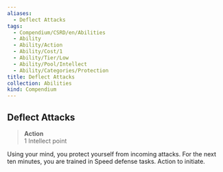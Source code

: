 ```yaml
---
aliases:
  - Deflect Attacks
tags:
  - Compendium/CSRD/en/Abilities
  - Ability
  - Ability/Action
  - Ability/Cost/1
  - Ability/Tier/Low
  - Ability/Pool/Intellect
  - Ability/Categories/Protection
title: Deflect Attacks
collection: Abilities
kind: Compendium
---
```

## Deflect Attacks  
>**Action**  
>1 Intellect point
  
Using your mind, you protect yourself from incoming attacks. For the next ten minutes, you are trained in Speed defense tasks. Action to initiate.